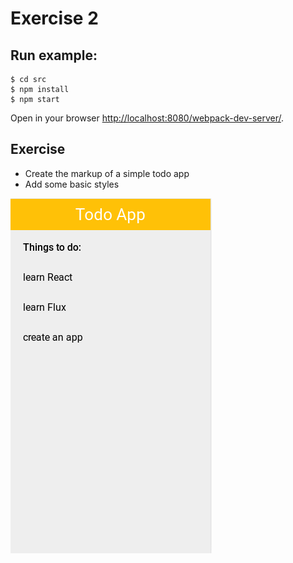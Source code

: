 # Exercise 2

## Run example:

```
$ cd src
$ npm install
$ npm start
```

Open in your browser [http://localhost:8080/webpack-dev-server/](http://localhost:8080/webpack-dev-server/).

## Exercise
* Create the markup of a simple todo app
* Add some basic styles

![example todo app](./screenshot.png)
